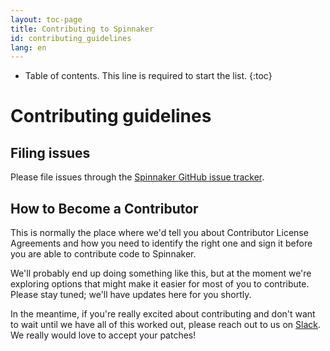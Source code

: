```yaml
---
layout: toc-page
title: Contributing to Spinnaker
id: contributing_guidelines
lang: en
---
```


* Table of contents. This line is required to start the list.
{:toc}

# Contributing guidelines

## Filing issues

Please file issues through the [Spinnaker GitHub issue
tracker](https://github.com/spinnaker/spinnaker/issues).

## How to Become a Contributor

This is normally the place where we'd tell you about Contributor
License Agreements and how you need to identify the right one and sign
it before you are able to contribute code to Spinnaker.

We'll probably end up doing something like this, but at the moment
we're exploring options that might make it easier for most of you to
contribute. Please stay tuned; we'll have updates here for you
shortly.

In the meantime, if you're really excited about contributing and don't
want to wait until we have all of this worked out, please reach out to
us on [Slack](http://join.spinnaker.io). We really would love to
accept your patches!
